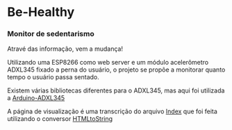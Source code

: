 # Be-Healthy
### Monitor de sedentarismo

Atravé das informação, vem a mudança!

Utilizando uma ESP8266 como web server e um módulo acelerômetro ADXL345 fixado a perna do usuário, o projeto se propõe a monitorar quanto tempo o usuário passa sentado.

Existem várias bibliotecas diferentes para o ADXL345, mas aqui foi utilizada a 
<a href="https://github.com/jarzebski/Arduino-ADXL345" target="_blank">Arduino-ADXL345</a>

A página de visualização é uma transcrição do arquivo [Index](Be-Healthy/index.html) que foi feita utilizando o conversor <a href="https://github.com/marcosdeoliveira/HTMLtoString" target="_blank">HTMLtoString</a>

